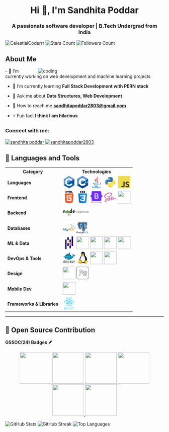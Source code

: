<h1 align="center">Hi 👋, I'm Sandhita Poddar</h1>
<h3 align="center">A passionate software developer | B.Tech Undergrad from India</h3>

<p align="left"> 
  <img src="https://komarev.com/ghpvc/?username=CelestialCoderrr&label=Profile%20views&color=0e75b6&style=flat" alt="CelestialCoderrr" />
  <img src="https://img.shields.io/github/stars/CelestialCoderrr?style=flat&label=Stars" alt="Stars Count">
  <img src="https://img.shields.io/github/followers/CelestialCoderrr?style=flat&label=Followers" alt="Followers Count">

## About Me
<img align="right" alt="coding" width="400" src="https://images.pexels.com/photos/5473311/pexels-photo-5473311.jpeg">
- 🔬 I’m currently working on web development and machine learning projects
   
- 🌱 I’m currently learning **Full Stack Development with PERN stack**

- 💬 Ask me about **Data Structures, Web Development**

- 📧 How to reach me **sandhitapoddar2803@gmail.com**

- ⚡ Fun fact **I think I am hilarious**

<h3 align="left">Connect with me:</h3>
<p align="left">
<a href="https://linkedin.com/in/sandhita poddar" target="blank"><img align="center" src="https://raw.githubusercontent.com/rahuldkjain/github-profile-readme-generator/master/src/images/icons/Social/linked-in-alt.svg" alt="sandhita poddar" height="30" width="40" /></a>
<a href="https://www.leetcode.com/sandhitapoddar2803" target="blank"><img align="center" src="https://raw.githubusercontent.com/rahuldkjain/github-profile-readme-generator/master/src/images/icons/Social/leet-code.svg" alt="sandhitapoddar2803" height="30" width="40" /></a>
</p>

## 🚀 Languages and Tools  

<table>
  <tr>
    <th>Category</th>
    <th>Technologies</th>
  </tr>
  <tr>
    <td><b>Languages</b></td>
    <td>
      <img src="https://raw.githubusercontent.com/devicons/devicon/master/icons/c/c-original.svg" width="40" height="40"/>
      <img src="https://raw.githubusercontent.com/devicons/devicon/master/icons/cplusplus/cplusplus-original.svg" width="40" height="40"/>
      <img src="https://raw.githubusercontent.com/devicons/devicon/master/icons/java/java-original.svg" width="40" height="40"/>
      <img src="https://raw.githubusercontent.com/devicons/devicon/master/icons/python/python-original.svg" width="40" height="40"/>
      <img src="https://raw.githubusercontent.com/devicons/devicon/master/icons/javascript/javascript-original.svg" width="40" height="40"/>
    </td>
  </tr>
  <tr>
    <td><b>Frontend</b></td>
    <td>
      <img src="https://raw.githubusercontent.com/devicons/devicon/master/icons/html5/html5-original-wordmark.svg" width="40" height="40"/>
      <img src="https://raw.githubusercontent.com/devicons/devicon/master/icons/css3/css3-original-wordmark.svg" width="40" height="40"/>
      <img src="https://raw.githubusercontent.com/devicons/devicon/master/icons/bootstrap/bootstrap-plain-wordmark.svg" width="40" height="40"/>
      <img src="https://raw.githubusercontent.com/devicons/devicon/master/icons/sass/sass-original.svg" width="40" height="40"/>
      <img src="https://www.vectorlogo.zone/logos/tailwindcss/tailwindcss-icon.svg" width="40" height="40"/>
    </td>
  </tr>
  <tr>
    <td><b>Backend</b></td>
    <td>
      <img src="https://raw.githubusercontent.com/devicons/devicon/master/icons/nodejs/nodejs-original-wordmark.svg" width="40" height="40"/>
      <img src="https://raw.githubusercontent.com/devicons/devicon/master/icons/express/express-original-wordmark.svg" width="40" height="40"/>
    </td>
  </tr>
  <tr>
    <td><b>Databases</b></td>
    <td>
      <img src="https://raw.githubusercontent.com/devicons/devicon/master/icons/mysql/mysql-original-wordmark.svg" width="40" height="40"/>
      <img src="https://raw.githubusercontent.com/devicons/devicon/master/icons/postgresql/postgresql-original-wordmark.svg" width="40" height="40"/>
    </td>
  </tr>
  <tr>
    <td><b>ML & Data</b></td>
    <td>
      <img src="https://raw.githubusercontent.com/devicons/devicon/2ae2a900d2f041da66e950e4d48052658d850630/icons/pandas/pandas-original.svg" width="40" height="40"/>
      <img src="https://upload.wikimedia.org/wikipedia/commons/0/05/Scikit_learn_logo_small.svg" width="40" height="40"/>
      <img src="https://seaborn.pydata.org/_images/logo-mark-lightbg.svg" width="40" height="40"/>
      <img src="https://www.vectorlogo.zone/logos/tensorflow/tensorflow-icon.svg" width="40" height="40"/>
      <img src="https://www.vectorlogo.zone/logos/pytorch/pytorch-icon.svg" width="40" height="40"/>
    </td>
  </tr>
  <tr>
    <td><b>DevOps & Tools</b></td>
    <td>
      <img src="https://raw.githubusercontent.com/devicons/devicon/master/icons/docker/docker-original-wordmark.svg" width="40" height="40"/>
      <img src="https://raw.githubusercontent.com/devicons/devicon/master/icons/linux/linux-original.svg" width="40" height="40"/>
      <img src="https://www.vectorlogo.zone/logos/git-scm/git-scm-icon.svg" width="40" height="40"/>
      <img src="https://www.vectorlogo.zone/logos/getpostman/getpostman-icon.svg" width="40" height="40"/>
    </td>
  </tr>
  <tr>
    <td><b>Design</b></td>
    <td>
      <img src="https://www.vectorlogo.zone/logos/figma/figma-icon.svg" width="40" height="40"/>
      <img src="https://raw.githubusercontent.com/devicons/devicon/master/icons/photoshop/photoshop-line.svg" width="40" height="40"/>
    </td>
  </tr>
  <tr>
    <td><b>Mobile Dev</b></td>
    <td>
      <img src="https://reactnative.dev/img/header_logo.svg" width="40" height="40"/>
    </td>
  </tr>
  <tr>
    <td><b>Frameworks & Libraries</b></td>
    <td>
      <img src="https://raw.githubusercontent.com/devicons/devicon/master/icons/react/react-original-wordmark.svg" width="40" height="40"/>
    </td>
  </tr>
</table>

---

## 🌟 Open Source Contribution  

<summary><b>GSSOC(24) Badges 🪶</b></summary><br>
<div style='display:flex; align-items:center; gap: 10px;' align='center'><a href="https://gssoc.girlscript.tech/leaderboard">
<img src="https://raw.githubusercontent.com/GSSoC24/Postman-Challenge/main/docs/assets/Postman%20White.png" width="100px" height="100px" />
  <img src="https://raw.githubusercontent.com/GSSoC24/Postman-Challenge/main/docs/assets/1.png" width="100px" height="100px" />
  <img src="https://raw.githubusercontent.com/GSSoC24/Postman-Challenge/main/docs/assets/2.png" width="100px" height="100px" />
  <img src="https://raw.githubusercontent.com/GSSoC24/Postman-Challenge/main/docs/assets/3.png" width="100px" height="100px" />
  <img src="https://raw.githubusercontent.com/GSSoC24/Postman-Challenge/main/docs/assets/4.png" width="100px" height="100px" />
  <img src="https://raw.githubusercontent.com/GSSoC24/Postman-Challenge/main/docs/assets/5.png" width="100px" height="100px" /></a>
</div>
</details>

<p align="left">
  <!-- GitHub Stats -->
  <img src="https://github-readme-stats.vercel.app/api?username=CelestialCoderrr&show_icons=true&hide_title=true&hide_rank=true&theme=radical" alt="GitHub Stats" width="300" height="180" />
  
  <!-- GitHub Streak -->
  <img src="https://github-readme-streak-stats.herokuapp.com/?user=CelestialCoderrr" alt="GitHub Streak" width="300" height="180" />
  
  <!-- Top Languages -->
  <img src="https://github-readme-stats.vercel.app/api/top-langs/?username=CelestialCoderrr&layout=compact" alt="Top Languages" width="300" height="180" />
</p>
